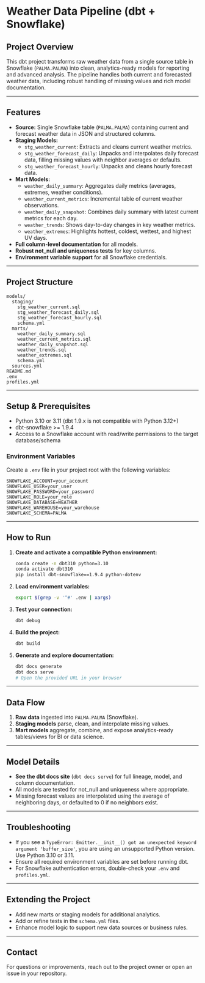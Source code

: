 # Weather Data Pipeline (dbt + Snowflake)

## Project Overview
This dbt project transforms raw weather data from a single source table in Snowflake (`PALMA.PALMA`) into clean, analytics-ready models for reporting and advanced analysis. The pipeline handles both current and forecasted weather data, including robust handling of missing values and rich model documentation.

---

## Features
- **Source:** Single Snowflake table (`PALMA.PALMA`) containing current and forecast weather data in JSON and structured columns.
- **Staging Models:**
  - `stg_weather_current`: Extracts and cleans current weather metrics.
  - `stg_weather_forecast_daily`: Unpacks and interpolates daily forecast data, filling missing values with neighbor averages or defaults.
  - `stg_weather_forecast_hourly`: Unpacks and cleans hourly forecast data.
- **Mart Models:**
  - `weather_daily_summary`: Aggregates daily metrics (averages, extremes, weather conditions).
  - `weather_current_metrics`: Incremental table of current weather observations.
  - `weather_daily_snapshot`: Combines daily summary with latest current metrics for each day.
  - `weather_trends`: Shows day-to-day changes in key weather metrics.
  - `weather_extremes`: Highlights hottest, coldest, wettest, and highest UV days.
- **Full column-level documentation** for all models.
- **Robust not_null and uniqueness tests** for key columns.
- **Environment variable support** for all Snowflake credentials.

---

## Project Structure
```
models/
  staging/
    stg_weather_current.sql
    stg_weather_forecast_daily.sql
    stg_weather_forecast_hourly.sql
    schema.yml
  marts/
    weather_daily_summary.sql
    weather_current_metrics.sql
    weather_daily_snapshot.sql
    weather_trends.sql
    weather_extremes.sql
    schema.yml
  sources.yml
README.md
.env
profiles.yml
```

---

## Setup & Prerequisites
- Python 3.10 or 3.11 (dbt 1.9.x is not compatible with Python 3.12+)
- dbt-snowflake >= 1.9.4
- Access to a Snowflake account with read/write permissions to the target database/schema

### Environment Variables
Create a `.env` file in your project root with the following variables:
```
SNOWFLAKE_ACCOUNT=your_account
SNOWFLAKE_USER=your_user
SNOWFLAKE_PASSWORD=your_password
SNOWFLAKE_ROLE=your_role
SNOWFLAKE_DATABASE=WEATHER
SNOWFLAKE_WAREHOUSE=your_warehouse
SNOWFLAKE_SCHEMA=PALMA
```

---

## How to Run
1. **Create and activate a compatible Python environment:**
   ```sh
   conda create -n dbt310 python=3.10
   conda activate dbt310
   pip install dbt-snowflake==1.9.4 python-dotenv
   ```
2. **Load environment variables:**
   ```sh
   export $(grep -v '^#' .env | xargs)
   ```
3. **Test your connection:**
   ```sh
   dbt debug
   ```
4. **Build the project:**
   ```sh
   dbt build
   ```
5. **Generate and explore documentation:**
   ```sh
   dbt docs generate
   dbt docs serve
   # Open the provided URL in your browser
   ```

---

## Data Flow
1. **Raw data** ingested into `PALMA.PALMA` (Snowflake).
2. **Staging models** parse, clean, and interpolate missing values.
3. **Mart models** aggregate, combine, and expose analytics-ready tables/views for BI or data science.

---

## Model Details
- **See the dbt docs site** (`dbt docs serve`) for full lineage, model, and column documentation.
- All models are tested for not_null and uniqueness where appropriate.
- Missing forecast values are interpolated using the average of neighboring days, or defaulted to 0 if no neighbors exist.

---

## Troubleshooting
- If you see a `TypeError: Emitter.__init__() got an unexpected keyword argument 'buffer_size'`, you are using an unsupported Python version. Use Python 3.10 or 3.11.
- Ensure all required environment variables are set before running dbt.
- For Snowflake authentication errors, double-check your `.env` and `profiles.yml`.

---

## Extending the Project
- Add new marts or staging models for additional analytics.
- Add or refine tests in the `schema.yml` files.
- Enhance model logic to support new data sources or business rules.

---

## Contact
For questions or improvements, reach out to the project owner or open an issue in your repository.
